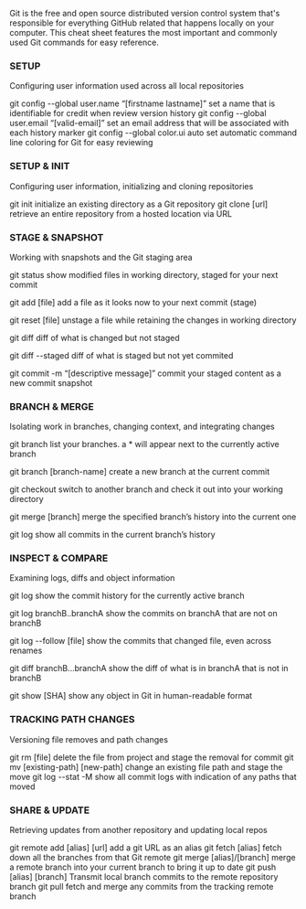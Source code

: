 Git is the free and open source distributed version control system that's responsible for everything GitHub
related that happens locally on your computer. This cheat sheet features the most important and commonly
used Git commands for easy reference.

### SETUP
Configuring user information used across all local repositories

git config --global user.name “[firstname lastname]”
set a name that is identifiable for credit when review version history
git config --global user.email “[valid-email]”
set an email address that will be associated with each history marker
git config --global color.ui auto
set automatic command line coloring for Git for easy reviewing


### SETUP & INIT
Configuring user information, initializing and cloning repositories

git init
initialize an existing directory as a Git repository
git clone [url]
retrieve an entire repository from a hosted location via URL


### STAGE & SNAPSHOT
Working with snapshots and the Git staging area

git status
show modified files in working directory, staged for your next commit

git add [file]
add a file as it looks now to your next commit (stage)

git reset [file]
unstage a file while retaining the changes in working directory

git diff
diff of what is changed but not staged

git diff --staged
diff of what is staged but not yet commited

git commit -m “[descriptive message]”
commit your staged content as a new commit snapshot


### BRANCH & MERGE
Isolating work in branches, changing context, and integrating changes

git branch
list your branches. a * will appear next to the currently active branch

git branch [branch-name]
create a new branch at the current commit

git checkout
switch to another branch and check it out into your working directory

git merge [branch]
merge the specified branch’s history into the current one

git log
show all commits in the current branch’s history


### INSPECT & COMPARE
Examining logs, diffs and object information

git log
show the commit history for the currently active branch

git log branchB..branchA
show the commits on branchA that are not on branchB

git log --follow [file]
show the commits that changed file, even across renames

git diff branchB...branchA
show the diff of what is in branchA that is not in branchB

git show [SHA]
show any object in Git in human-readable format

### TRACKING PATH CHANGES
Versioning file removes and path changes

git rm [file]
delete the file from project and stage the removal for commit
git mv [existing-path] [new-path]
change an existing file path and stage the move
git log --stat -M
show all commit logs with indication of any paths that moved

### SHARE & UPDATE
Retrieving updates from another repository and updating local repos

git remote add [alias] [url]
add a git URL as an alias
git fetch [alias]
fetch down all the branches from that Git remote
git merge [alias]/[branch]
merge a remote branch into your current branch to bring it up to date
git push [alias] [branch]
Transmit local branch commits to the remote repository branch
git pull
fetch and merge any commits from the tracking remote branch